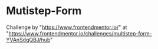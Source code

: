# Mutistep-Form
 Challenge by "https://www.frontendmentor.io/" at "https://www.frontendmentor.io/challenges/multistep-form-YVAnSdqQBJ/hub" 
